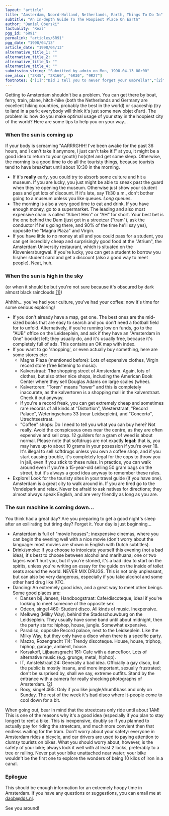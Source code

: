 ```yaml
---
layout: "article"
title: "Amsterdam, Noord-Holland, Netherlands, Earth, Things To Do In"
subtitle: "An In-depth Guide To The Hoopiest Place On Earth"
author: "Daniel Oberski"
factuality: "Real"
pgg_id: "6R91"
permalink: "articles/6R91"
pgg_date: "1998/04/13"
article_date: "1998/04/13"
alternative_title_1: ""
alternative_title_2: ""
alternative_title_3: ""
alternative_title_4: ""
submission_string: "Submitted by admin on Mon, 1998-04-13 00:00"
see_also: ["2R45", "2R160", "6R30", "9R27"]
footnotes: {"[1]":"Did I tell you to never forget your umbrella?","[2]":"Roel van der Meulen adds, on 1st July 1999: However, a few days ago it has burnt down, as a celebration for one of the recently deceased owners or something. Let me rephrase that. A man died. There was a goodbye party to, well, kinda say goodbye. There was the ingenious idea of lighting fireworks indoors. There was the end result."}
---
```

<div>
<p>Getting to Amsterdam shouldn't be a problem. You can get there by boat, ferry, train, plane, hitch-hike (both the Netherlands and Germany are excellent hiking countries, probably the best in the world) or spaceship (try to land in a park; everybody will think it's just some new objet d'art). The problem is: how do you make optimal usage of your stay in the hoopiest city of the world? Here are some tips to help you on your way...</p>
<h3>When the sun is coming up</h3>
<p>If your body is screaming "AARRRGHH! I've been awake for the past 36 hours, and I can't take it anymore, I just can't take it!!" at you, it might be a good idea to return to your (youth) ho(s)tel and get some sleep. Otherwise, the morning is a good time to do all the touristy things, because tourists tend to have breakfast until about 10:30 in the morning.</p>
<ul>
<li>If it's <strong>really</strong> early, you could try to absorb some culture and hit a museum. If you are lucky, you just might be able to sneak past the guard when they're opening the museum. Otherwise just show your student pass and get lots of discount. If it's late, say 11:30 a.m., don't bother going to a museum unless you like queues. <em>Long</em> queues.</li>
<li>The morning is also a very good time to eat and drink. If you have enough money, go to a supermarket. The leading and also most expensive chain is called "Albert Hein" or "AH" for short. Your best bet is the one behind the Dam (just get in a streetcar ("tram"), ask the conductor if he's going there, and 90% of the time he'll say yes), opposite the "Magna Plaza" and Virgin.</li>
<li>If you have little to no money at all and you could pass for a student, you can get incredibly cheap and surprisingly good food at the "Atrium", the Amsterdam University restaurant, which is situated on the Kloveniersburgwal. If you're lucky, you can get a student to borrow you his/her student card and get a discount (also a good way to meet people). Neat, huh.</li>
</ul>
<h3>When the sun is high in the sky</h3>
<p>(or when it should be but you're not sure because it's obscured by dark almost black rainclouds <a href="#footnotes.1" class="footnote-link">[1]</a>)</p>
<p>Ahhhh... you've had your culture, you've had your coffee: now it's time for some serious exploring!</p>
<ul>
<li>If you don't already have a map, get one. The best ones are the mid-sized books that are easy to search and you don't need a football field for to unfold. Alternatively, if you're running low on funds, go to the "AUB" office on the Leidseplein, and ask if they have an "Amsterdam in One" booklet left; they usually do, and it's usually free, because it's completely full of ads. This contains an OK map with index.</li>
<li>If you want to go 'shopping', or even actually buy something, here are some stores etc:
<ul>
<li>Magna Plaza (mentioned before): Lots of expensive clothes, Virgin record store (free listening to music).</li>
<li>Kalverstraat: <strong>The</strong> shopping street of Amsterdam. Again, lots of clothes, but also other nice shops, including the American Book Center where they sell Douglas Adams on large scales (whee).</li>
<li>Kalvertoren: "Toren" means "tower" and this is completely inaccurate, as the kalvertoren is a shopping mall in the kalverstraat. Check it out anyway.</li>
<li>If you're a record freak, you can get extremely cheap and sometimes rare records of all kinds at "Distortion", Westerstraat, "Record Palace", Weteringschans 33 (near Leidseplein), and "Concerto", Utrechtsestraat.</li>
<li>"Coffee" shops: Do I need to tell you what you can buy here? Not really. Avoid the conspicuous ones near the centre, as they are often expensive and sell crap. 12 guilders for a gram of weed is about normal. Please note that softdrugs are not exactly <strong>legal</strong>: that is, you may have up to about 10 grams in your posession if you're over 18. It's illegal to sell softdrugs unless you own a coffee shop, and if you start causing trouble, it's completely legal for the cops to throw you in jail, even if you stick to these rules. In practice, you can walk around even if you're a 15-year-old selling 50 gram bags on the street, but it's always a good idea anyway to remember these rules.</li>
</ul>
</li>
<li>Explore! Look for the touristy sites in your travel guide (if you have one). Amsterdam is a great city to walk around in. If you are tired go to the Vondelpark and relax. Never be afraid to ask natives for directions; they almost always speak English, and are very friendly as long as you are.</li>
</ul>
<h3>The sun machine is coming down...</h3>
<p>You think had a great day? Are you preparing to get a good night's sleep after an exilirating but tiring day? Forget it. Your day is just beginning...</p>
<ul>
<li>Amsterdam is full of "movie houses"; inexpensive cinemas, where you can begin the evening well with a nice movie (don't worry about the language: most movies are shown in English with Dutch subtitles).</li>
<li>Drink/smoke: If you choose to intoxicate yourself this evening (not a bad idea), it's best to choose between alcohol and marihuana; one or two lagers won't hurt you, but if you're stoned, it's a bad idea to start on the spirits, unless you're writing an essay for the guide on the inside of toilet seats around the world. NEVER MIX DRUGS. This is not only unpleasant, but can also be very dangerous, especially if you take alcohol and some other hard drug like XTC.</li>
<li>Dancing: An extremely good idea, and a great way to meet other beings. Some good places are:
<ul>
<li>Dansen bij Jansen, Handboogstraat: Cafe/discoteque, ideal if you're looking to meet someone of the opposite sex</li>
<li>Odeon, singel 460: Student disco. All kinds of music. Inexpensive.</li>
<li>Melkweg (Milky Way), behind the Stadsschouwburg on the Leidseplein. They usually have some band until about midnight, then the party starts: hiphop, house, jungle. Somewhat expensive.</li>
<li>Paradiso, opposite Record palace, next to the Leidseplein. Like the Milky Way, but they only have a disco when there is a specific party.</li>
<li>Mazzo, Rozengracht 114: Trendy discoteque. House, house, triphop, hiphop, garage, ambient, house.</li>
<li>Korsakoff, Lijbaansgracht 161: Cafe with a dancefloor. Lots of alternative music (e.g. grunge, metal, hiphop).</li>
<li>IT, Amstelstraat 24: Generally a bad idea. Officially a gay disco, but the public is mostly insane, and more important, sexually frustrated; don't be surprised by, shall we say, extreme outfits. Stand by the entrance with a camera for really shocking photographs of Amsterdam. <a href="#footnotes.2" class="footnote-link">[2]</a>
</li>
<li>Roxy, singel 465: Only if you like jungle/drum&amp;bass and only on Sunday. The rest of the week it's bad disco where It-people come to cool down for a bit.</li>
</ul>
</li>
</ul>
<p>When going out, bear in mind that the streetcars only ride until about 1AM! This is one of the reasons why it's a good idea (especially if you plan to stay longer) to rent a bike. This is inexpensive, doubly so if you planned to actually pay for riding the streetcars, and much more convient then that endless waiting for the tram. Don't worry about your safety: everyone in Amsterdam rides a bicycle, and car drivers are used to paying attention to clumsy tourists on bikes. What you should worry about, however, is the safety of your bike; always lock it well with at least 2 locks, preferably to a tree or railing. Never put your bike unattached near water; your bike wouldn't be the first one to explore the wonders of being 10 kilos of iron in a canal.</p>
<h3>Epilogue</h3>
<p>This should be enough information for an extremely hoopy time in Amsterdam. If you have any questions or suggestions, you can email me at <a href="https://web.archive.org/web/20130117013805/mailto:daob@dds.nl">daob@dds.nl</a>.</p>
<p>See you around!</p>
</div>
